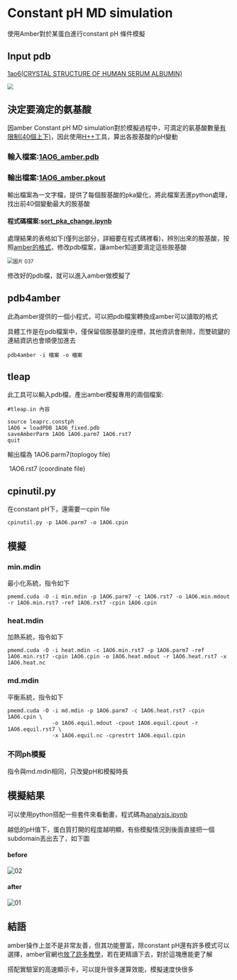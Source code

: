 # Constant pH MD simulation

使用Amber對於某蛋白進行constant pH 條件模擬

## Input pdb

[1ao6(CRYSTAL STRUCTURE OF HUMAN SERUM ALBUMIN)](https://www.rcsb.org/structure/1AO6)

<img src="image/圖片 007.png" style="zoom: 80%;" />

## 決定要滴定的氨基酸

因amber Constant pH MD simulation對於模擬過程中，可滴定的氨基酸數量[有限制(40個上下)](http://archive.ambermd.org/201703/0076.html)，因此使用[H++](http://biophysics.cs.vt.edu/)工具，算出各胺基酸的pH變動

### 輸入檔案:[1AO6_amber.pdb](https://github.com/allmwh/md_report/blob/master/1AO6_amber.pdb)

### 輸出檔案:[1AO6_amber.pkout](https://github.com/allmwh/md_report/blob/master/1AO6_amber.pkout)

輸出檔案為一文字檔，提供了每個胺基酸的pka變化，將此檔案丟進python處理，找出前40個變動最大的胺基酸

#### 程式碼檔案:[sort_pka_change.ipynb](https://github.com/allmwh/md_report/blob/master/sort_pka_change.ipynb)

處理結果的表格如下(僅列出部分，詳細要在程式碼裡看)，辨別出來的胺基酸，按照[amber的格式](https://ambermd.org/tutorials/advanced/tutorial18/section1.htm)，修改pdb檔案，讓amber知道要滴定這些胺基酸

<img src="image/圖片 037.png" alt="圖片 037" style="zoom:80%;" />

修改好的pdb檔，就可以進入amber做模擬了

## pdb4amber

此為amber提供的一個小程式，可以把pdb檔案轉換成amber可以讀取的格式

具體工作是在pdb檔案中，僅保留個胺基酸的座標，其他資訊會刪除，而雙硫鍵的連結資訊也會順便加進去

```
pdb4amber -i 檔案 -o 檔案
```



## tleap

此工具可以輸入pdb檔，產出amber模擬專用的兩個檔案:

```
#tleap.in 內容

source leaprc.constph
1AO6 = loadPDB 1AO6_fixed.pdb
saveAmberParm 1AO6 1AO6.parm7 1AO6.rst7
quit
```

輸出檔為 1AO6.parm7(toplogoy file)

​				 1AO6.rst7      (coordinate file)

## cpinutil.py

在constant pH下，還需要一cpin file

```
cpinutil.py -p 1AO6.parm7 -o 1AO6.cpin
```

## 模擬

### min.mdin

最小化系統，指令如下

```
pmemd.cuda -O -i min.mdin -p 1AO6.parm7 -c 1AO6.rst7 -o 1AO6.min.mdout -r 1AO6.min.rst7 -ref 1AO6.rst7 -cpin 1AO6.cpin
```

### heat.mdin

加熱系統，指令如下

```
pmemd.cuda -O -i heat.mdin -c 1AO6.min.rst7 -p 1AO6.parm7 -ref 1AO6.min.rst7 -cpin 1AO6.cpin -o 1AO6.heat.mdout -r 1AO6.heat.rst7 -x 1AO6.heat.nc
```

### md.mdin

平衡系統，指令如下

```
pmemd.cuda -O -i md.mdin -p 1AO6.parm7 -c 1AO6.heat.rst7 -cpin 1AO6.cpin \
              -o 1AO6.equil.mdout -cpout 1AO6.equil.cpout -r 1AO6.equil.rst7 \
              -x 1AO6.equil.nc -cprestrt 1AO6.equil.cpin
```

### 不同ph模擬

指令與md.mdin相同，只改變pH和模擬時長

## 模擬結果

可以使用python搭配一些套件來看動畫，程式碼為[analysis.ipynb](https://github.com/allmwh/md_report/blob/master/analysis.ipynb)

越低的pH值下，蛋白質打開的程度越明顯，有些模擬情況到後面直接把一個subdomain丟出去了，如下圖

#### before

![02](image/02.png)

#### after

![01](image/01.png)

## 結語

amber操作上並不是非常友善，但其功能豐富，除constant pH還有許多模式可以選擇，amber官網也[放了許多教學](http://ambermd.org/tutorials/)，若在更精讀下去，對於這塊應能更了解

搭配實驗室的高速顯示卡，可以提升很多運算效能，模擬速度快很多